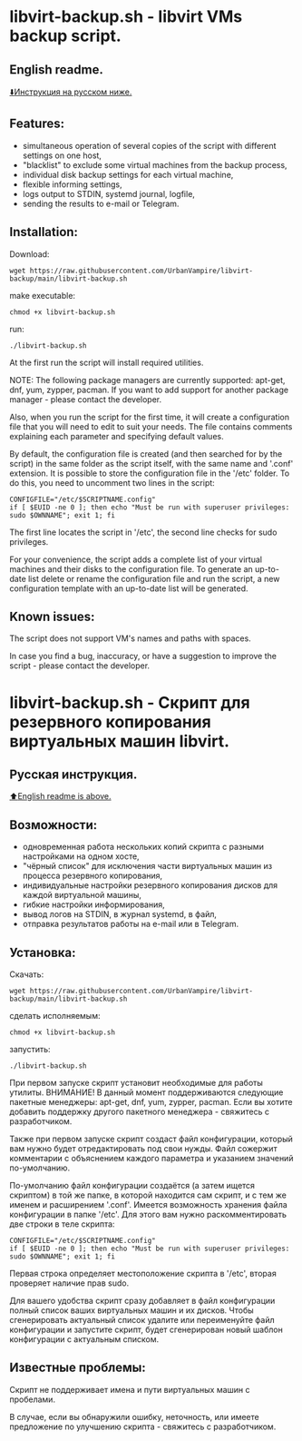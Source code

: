 # libvirt-backup.sh - libvirt VMs backup script.
## English readme.
[:arrow_down:Инструкция на русском ниже.](https://github.com/UrbanVampire/libvirt-backup#%D1%80%D1%83%D1%81%D1%81%D0%BA%D0%B0%D1%8F-%D0%B8%D0%BD%D1%81%D1%82%D1%80%D1%83%D0%BA%D1%86%D0%B8%D1%8F)

## Features:

- simultaneous operation of several copies of the script with different settings on one host,
- "blacklist" to exclude some virtual machines from the backup process,
- individual disk backup settings for each virtual machine,
- flexible informing settings,
- logs output to STDIN, systemd journal, logfile,
- sending the results to e-mail or Telegram.

## Installation:

Download:
```
wget https://raw.githubusercontent.com/UrbanVampire/libvirt-backup/main/libvirt-backup.sh
```
make executable:
```
chmod +x libvirt-backup.sh
```
run:
```
./libvirt-backup.sh
```

At the first run the script will install required utilities.

NOTE: The following package managers are currently supported: apt-get, dnf, yum, zypper, pacman.
If you want to add support for another package manager - please contact the developer.

Also, when you run the script for the first time, it will create a configuration file that you will need to edit to suit your needs. The file contains comments explaining each parameter and specifying default values.

By default, the configuration file is created (and then searched for by the script) in the same folder as the script itself, with the same name and '.conf' extension. It is possible to store the configuration file in the '/etc' folder. To do this, you need to uncomment two lines in the script:

```
CONFIGFILE="/etc/$SCRIPTNAME.config"
if [ $EUID -ne 0 ]; then echo "Must be run with superuser privileges: sudo $OWNNAME"; exit 1; fi
```
The first line locates the script in '/etc', the second line checks for sudo privileges.

For your convenience, the script adds a complete list of your virtual machines and their disks to the configuration file. To generate an up-to-date list delete or rename the configuration file and run the script, a new configuration template with an up-to-date list will be generated.

## Known issues:

The script does not support VM's names and paths with spaces.

In case you find a bug, inaccuracy, or have a suggestion to improve the script - please contact the developer.

# libvirt-backup.sh - Скрипт для резервного копирования виртуальных машин libvirt.
## Русская инструкция.
[:arrow_up:English readme is above.](https://github.com/UrbanVampire/libvirt-backup#english-readme)

## Возможности:

- одновременная работа нескольких копий скрипта с разными настройками на одном хосте,
- "чёрный список" для исключения части виртуальных машин из процесса резервного копирования,
- индивидуальные настройки резервного копирования дисков для каждой виртуальной машины,
- гибкие настройки информирования,
- вывод логов на STDIN, в журнал systemd, в файл,
- отправка результатов работы на e-mail или в Telegram.

## Установка:

Скачать:
```
wget https://raw.githubusercontent.com/UrbanVampire/libvirt-backup/main/libvirt-backup.sh
```
сделать исполняемым:
```
chmod +x libvirt-backup.sh
```
запустить:
```
./libvirt-backup.sh
```

При первом запуске скрипт установит необходимые для работы утилиты.
ВНИМАНИЕ! В данный момент поддерживаются следующие пакетные менеджеры: apt-get, dnf, yum, zypper, pacman.
Если вы хотите добавить поддержку другого пакетного менеджера - свяжитесь с разработчиком.

Также при первом запуске скрипт создаст файл конфигурации, который вам нужно будет отредактировать под свои нужды. Файл сожержит комментарии с объяснением каждого параметра и указанием значений по-умолчанию.

По-умолчанию файл конфигурации создаётся (а затем ищется скриптом) в той же папке, в которой находится сам скрипт, и с тем же именем и расширением '.conf'. Имеется возможность хранения файла конфигурации в папке '/etc'. Для этого вам нужно раскомментировать две строки в теле скрипта:

```
CONFIGFILE="/etc/$SCRIPTNAME.config"
if [ $EUID -ne 0 ]; then echo "Must be run with superuser privileges: sudo $OWNNAME"; exit 1; fi
```
Первая строка определяет местоположение скрипта в '/etc', вторая проверяет наличие прав sudo.

Для вашего удобства скрипт сразу добавляет в файл конфигурации полный список ваших виртуальных машин и их дисков. Чтобы сгенерировать актуальный список удалите или переименуйте файл конфигурации и запустите скрипт, будет сгенерирован новый шаблон конфигурации с актуальным списком.

## Известные проблемы:

Скрипт не поддерживает имена и пути виртуальных машин с пробелами.

В случае, если вы обнаружили ошибку, неточность, или имеете предложение по улучшению скрипта - свяжитесь с разработчиком.